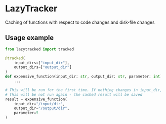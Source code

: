 # LazyTracker
Caching of functions with respect to code changes and disk-file changes

## Usage example
```python
from lazytracked import tracked

@tracked(
    input_dirs=["input_dir"],
    output_dirs=["output_dir"]
)
def expensive_function(input_dir: str, output_dir: str, parameter: int) -> int:
    ...

# This will be run for the first time. If nothing changes in input_dir, expensive_function code or parameter, 
# this will be not run again - the cashed result will be saved
result = expensive_function(
    input_dir="/input/dir",
    output_dir="/output/dir",
    parameter=5
)
```